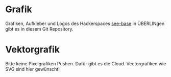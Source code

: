 # Grafik 
Grafiken, Aufkleber und Logos des Hackerspaces [see-base](https://see-base.de) in ÜBERLINgen gibt es in diesem Git Repository.

# Vektorgrafik
Bitte keine Pixelgrafiken Pushen. Dafür gibt es die Cloud.
Vectorgrafiken wie SVG sind hier gewünscht!
